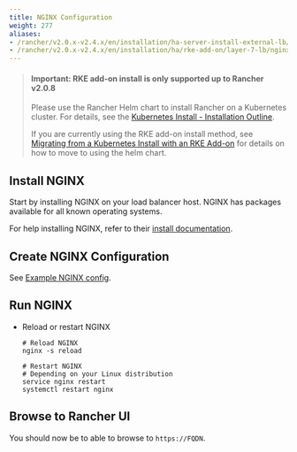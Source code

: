 ```yaml
---
title: NGINX Configuration
weight: 277
aliases:
- /rancher/v2.0.x-v2.4.x/en/installation/ha-server-install-external-lb/nginx/
- /rancher/v2.0.x-v2.4.x/en/installation/ha/rke-add-on/layer-7-lb/nginx
---
```


> #### **Important: RKE add-on install is only supported up to Rancher v2.0.8**
>
>Please use the Rancher Helm chart to install Rancher on a Kubernetes cluster. For details, see the [Kubernetes Install - Installation Outline]({{<baseurl>}}/rancher/v2.0.x-v2.4.x/en/installation/k8s-install/#installation-outline).
>
>If you are currently using the RKE add-on install method, see [Migrating from a Kubernetes Install with an RKE Add-on]({{<baseurl>}}/rancher/v2.0.x-v2.4.x/en/upgrades/upgrades/migrating-from-rke-add-on/) for details on how to move to using the helm chart.

## Install NGINX

Start by installing NGINX on your load balancer host. NGINX has packages available for all known operating systems.

For help installing NGINX, refer to their [install documentation](https://www.nginx.com/resources/wiki/start/topics/tutorials/install/).

## Create NGINX Configuration

See [Example NGINX config]({{<baseurl>}}/rancher/v2.0.x-v2.4.x/en/installation/options/chart-options/#example-nginx-config).

## Run NGINX

* Reload or restart NGINX

    ````
    # Reload NGINX
    nginx -s reload

    # Restart NGINX
    # Depending on your Linux distribution
    service nginx restart
    systemctl restart nginx
    ````

## Browse to Rancher UI

You should now be to able to browse to `https://FQDN`.
